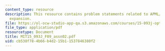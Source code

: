 ```yaml
---
content_type: resource
description: This resource contains problem statements related to APML/CPLEX and capacity
  expansion.
file: https://ol-ocw-studio-app-qa.s3.amazonaws.com/courses/15-093j-optimization-methods-fall-2009/cb538f784b66b4d215b11537846380f2_MIT15_093J_F09_assn02.pdf
file_type: application/pdf
resourcetype: Document
title: MIT15_093J_F09_assn02.pdf
uid: cb538f78-4b66-b4d2-15b1-1537846380f2
---
```

